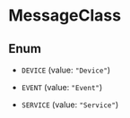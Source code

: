

# MessageClass

## Enum


* `DEVICE` (value: `"Device"`)

* `EVENT` (value: `"Event"`)

* `SERVICE` (value: `"Service"`)



